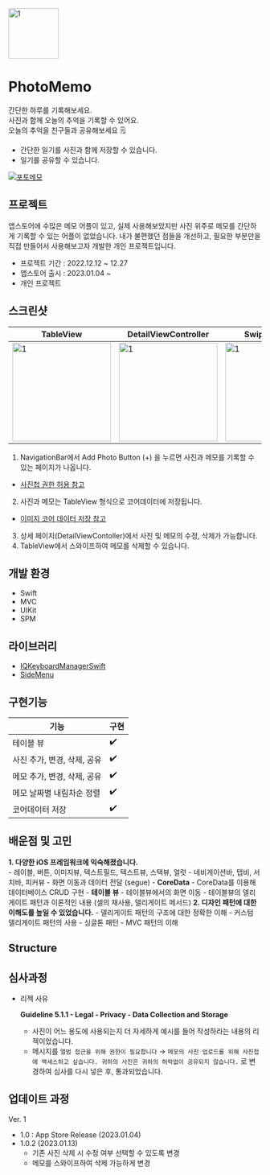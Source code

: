 <img width="100" alt="1" src="https://user-images.githubusercontent.com/108605997/214176123-728f9b9a-2dbb-41c7-8692-0919e63e046f.png"> 


# PhotoMemo  

간단한 하루를 기록해보세요.  
사진과 함께 오늘의 추억을 기록할 수 있어요.  
오늘의 추억을 친구들과 공유해보세요 🗒  

- 간단한 일기를 사진과 함께 저장할 수 있습니다.  
- 일기를 공유할 수 있습니다.  

[![포토메모](https://user-images.githubusercontent.com/108605997/214177110-4e5b4891-a038-436c-99a9-19c8e7c10056.png)](https://apps.apple.com/kr/app/photomemo-%ED%8F%AC%ED%86%A0%EB%A9%94%EB%AA%A8/id1661616427)

## 프로젝트 
앱스토어에 수많은 메모 어플이 있고, 실제 사용해보았지만 사진 위주로 메모를 간단하게 기록할 수 있는 어플이 없었습니다. 내가 불편했던 점들을 개선하고, 필요한 부분만을 직접 만들어서 사용해보고자 개발한 개인 프로젝트입니다. 

- 프로젝트 기간 : 2022.12.12 ~ 12.27
- 앱스토어 출시 : 2023.01.04 ~
- 개인 프로젝트

## 스크린샷
|TableView|DetailViewController|Swipe to delete|SideMenu|
|---|---|---|---|
|<img width="196" alt="1" src="https://user-images.githubusercontent.com/108605997/214174160-39400dd0-7abc-45bf-9dbd-0d6897286e4b.gif">| <img width="196" alt="1" src="https://user-images.githubusercontent.com/108605997/214174610-51fdfdac-dbd6-4844-b45d-bd7f8ad7a3d6.gif"> |<img width="196" alt="1" src="https://user-images.githubusercontent.com/108605997/214174712-073ad04c-d3ca-4b42-ba88-3ef5a07229d8.gif"> |<img width="196" alt="1" src="https://user-images.githubusercontent.com/108605997/214174771-f94b3760-b6b3-4c2a-a077-64962d1289f6.gif"> |

1. NavigationBar에서 Add Photo Button (+) 을 누르면 사진과 메모를 기록할 수 있는 페이지가 나옵니다. 
- [사진첩 권한 허용 참고]([https://gonslab.tistory.com/28](https://gonslab.tistory.com/28))
2. 사진과 메모는 TableView 형식으로 코어데이터에 저장됩니다.
- [이미지 코어 데이터 저장 참고]([https://developer-p.tistory.com/148](https://developer-p.tistory.com/148))
3. 상세 페이지(DetailViewContoller)에서 사진 및 메모의 수정, 삭제가 가능합니다.
4. TableView에서 스와이프하여 메모를 삭제할 수 있습니다.


## 개발 환경
- Swift
- MVC
- UIKit
- SPM

## 라이브러리
- [IQKeyboardManagerSwift](https://github.com/hackiftekhar/IQKeyboardManager)
- [SideMenu](https://github.com/jonkykong/SideMenu)

## 구현기능
|기능|구현|
|---|---|
|테이블 뷰|✔️|
|사진 추가, 변경, 삭제, 공유|✔️|
|메모 추가, 변경, 삭제, 공유|✔️|
|메모 날짜별 내림차순 정렬|✔️|
|코어데이터 저장|✔️|


## 배운점 및 고민
**1. 다양한 iOS 프레임워크에 익숙해졌습니다.**  
    - 레이블, 버튼, 이미지뷰, 텍스트필드, 텍스트뷰, 스택뷰, 얼럿
    - 네비게이션바, 탭비, 서치바, 피커뷰
    - 화면 이동과 데이터 전달 (segue)
    - **CoreData**
        - CoreData를 이용해 데이터베이스 CRUD 구현
    - **테이블 뷰**
        - 테이블뷰에서의 화면 이동
        - 테이블뷰의 델리게이트 패턴과 이론적인 내용 (셀의 재사용, 델리게이트 메서드)
**2. 디자인 패턴에 대한 이해도를 높일 수 있었습니다.**
    - 델리게이트 패턴의 구조에 대한 정확한 이해
        - 커스텀 델리게이트 패턴의 사용
    - 싱글톤 패턴
    - MVC 패턴의 이해

## Structure


## 심사과정
- 리젝 사유
    
    **Guideline 5.1.1 - Legal - Privacy - Data Collection and Storage**
    
    - 사진이 어느 용도에 사용되는지 더 자세하게 예시를 들어 작성하라는 내용의 리젝이었습니다.
    - 메시지를
    `앨범 접근을 위해 권한이 필요합니다` → 
    `메모의 사진 업로드를 위해 사진첩에 액세스하고 싶습니다. 귀하의 사진은 귀하의 허락없이 공유되지 않습니다.` 
    로 변경하여 심사를 다시 넣은 후, 통과되었습니다.

## 업데이트 과정
Ver. 1
 - 1.0 : App Store Release (2023.01.04)
 - 1.0.2 (2023.01.13)
    - 기존 사진 삭제 시 수정 여부 선택할 수 있도록 변경
    - 메모를 스와이프하여 삭제 가능하게 변경
